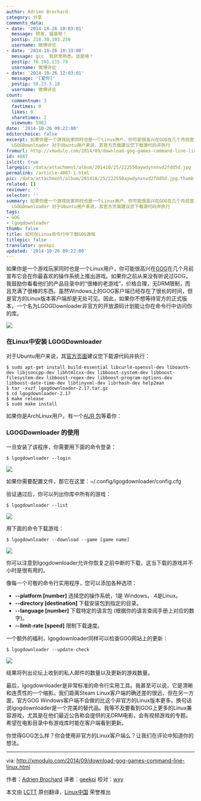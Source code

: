 ```yaml
---
author: Adrien Brochard
category: 分享
comments_data:
- date: '2014-10-26 10:03:01'
  message: 转发，福音呀！
  postip: 218.30.103.250
  username: 微博评论
- date: '2014-10-26 10:33:00'
  message: gcc  我非常熟悉。这是啥？
  postip: 76.191.115.79
  username: 微博评论
- date: '2014-10-26 12:03:01'
  message: '[爱你]'
  postip: 58.23.5.18
  username: 微博评论
count:
  commentnum: 3
  favtimes: 0
  likes: 0
  sharetimes: 2
  viewnum: 5982
date: '2014-10-26 09:22:00'
editorchoice: false
excerpt: 如果你是一个游戏玩家同时也是一个Linux用户，你可能很高兴在GOG在几个月前宣布它会在你最喜欢的操作系统上推出游戏。如果你之前从来没有听说过GOG，我鼓励你看看他们的产品目录中的很棒的老游戏，价格合理，无DRM限制，而且充满了很棒的东西。虽然Windows上的GOG客户端已经存在了很长的时间，但是官方的Linux版本客户端却是无处可见。因此，如果你不想等待官方的正式版本，一个名为LGOGDownloader非官方的开放源码计划能让你在命令行中访问你的库。  在Linux中安装
  LGOGDownloader 对于Ubuntu用户来说，其官方页面建议您下载源代码并执行
fromurl: http://xmodulo.com/2014/09/download-gog-games-command-line-linux.html
id: 4087
islctt: true
largepic: /data/attachment/album/201410/25/222550aywdynxnvd2fdd5d.jpg
permalink: /article-4087-1.html
pic: /data/attachment/album/201410/25/222550aywdynxnvd2fdd5d.jpg.thumb.jpg
related: []
reviewer: ''
selector: ''
summary: 如果你是一个游戏玩家同时也是一个Linux用户，你可能很高兴在GOG在几个月前宣布它会在你最喜欢的操作系统上推出游戏。如果你之前从来没有听说过GOG，我鼓励你看看他们的产品目录中的很棒的老游戏，价格合理，无DRM限制，而且充满了很棒的东西。虽然Windows上的GOG客户端已经存在了很长的时间，但是官方的Linux版本客户端却是无处可见。因此，如果你不想等待官方的正式版本，一个名为LGOGDownloader非官方的开放源码计划能让你在命令行中访问你的库。  在Linux中安装
  LGOGDownloader 对于Ubuntu用户来说，其官方页面建议您下载源代码并执行
tags:
- GOG
- lgogdownloader
thumb: false
title: 如何在Linux命令行中下载GOG游戏
titlepic: false
translator: geekpi
updated: '2014-10-26 09:22:00'
---
```


如果你是一个游戏玩家同时也是一个Linux用户，你可能很高兴在[GOG](http://www.gog.com/)在几个月前宣布它会在你最喜欢的操作系统上推出游戏。如果你之前从来没有听说过GOG，我鼓励你看看他们的产品目录中的“很棒的老游戏”，价格合理，无DRM限制，而且充满了很棒的东西。虽然Windows上的GOG客户端已经存在了很长的时间，但是官方的Linux版本客户端却是无处可见。因此，如果你不想等待官方的正式版本，一个名为LGOGDownloader非官方的开放源码计划能让你在命令行中访问你的库。


![](/data/attachment/album/201410/25/222550aywdynxnvd2fdd5d.jpg)


### 在Linux中安装 LGOGDownloader


对于Ubuntu用户来说，其[官方页面](https://sites.google.com/site/gogdownloader/home)建议您下载源代码并执行：



```
$ sudo apt-get install build-essential libcurl4-openssl-dev liboauth-dev libjsoncpp-dev libhtmlcxx-dev libboost-system-dev libboost-filesystem-dev libboost-regex-dev libboost-program-options-dev libboost-date-time-dev libtinyxml-dev librhash-dev help2man
$ tar -xvzf lgogdownloader-2.17.tar.gz
$ cd lgogdownloader-2.17
$ make release
$ sudo make install 

```

如果你是ArchLinux用户。有一个[AUR 包](https://sites.google.com/site/gogdownloader/home)等着你：


### LGOGDownloader 的使用


一旦安装了该程序，你需要用下面的命令登录：



```
$ lgogdownloader --login 

```

![](/data/attachment/album/201410/25/222412dzh0na0xjnaq34vq.jpg)


如果你需要配置文件，那它在这里：~/.config/lgogdownloader/config.cfg


验证通过后，你可以列出你库中所有的游戏：



```
$ lgogdownloader --list 

```

![](/data/attachment/album/201410/25/222430c1bf3j3f2wvzq3ru.jpg)


用下面的命令下载游戏：



```
$ lgogdownloader --download --game [game name] 

```

![](/data/attachment/album/201410/25/222456din6hnmcm1cea5i0.jpg)


你可以注意到lgogdownloader允许你恢复之前中断的下载，这当下载的游戏并不小时是很有用的。


像每一个可敬的命令行实用程序，您可以添加各种选项：


* **--platform [number]** 选择您的操作系统，1是 Windows， 4是Linux。
* **--directory [destination]** 下载安装包到指定的目录。
* **--language [number]** 下载特定的语言包 (根据你的语言查阅手册上对应的数字)。
* **--limit-rate [speed]** 限制下载速度。


一个额外的福利，lgogdownloader同样可以检查GOG网站上的更新：



```
$ lgogdownloader --update-check 

```

![](/data/attachment/album/201410/25/222514edaqi1ydkkyqe0qk.jpg)


结果将列出论坛上收到的私人邮件的数量以及更新的游戏数量。


最后，lgogdownloader是非常标准的命令行实用工具。我甚至可以说，它是清晰和连贯性的一个缩影。我们距离Steam Linux客户端的确还差的很远，但在另一方面，官方GOG Windows客户端不会做的比这个非官方的Linux版本更多。换句话说lgogdownloader是一个完美的替代品。我等不及要看到GOG上更多的Linux兼容游戏，尤其是在他们最近公告称会提供的无DRM电影，会有视频游戏的专题。希望在电影目录中有游戏库时能在客户端看到更新。


你觉得GOG怎么样？你会使用非官方的Linux客户端么？让我们在评论中知道你的想法。




---


via: <http://xmodulo.com/2014/09/download-gog-games-command-line-linux.html>


作者：[Adrien Brochard](http://xmodulo.com/author/adrien) 译者：[geekpi](https://github.com/geekpi) 校对：[wxy](https://github.com/wxy)


本文由 [LCTT](https://github.com/LCTT/TranslateProject) 原创翻译，[Linux中国](http://linux.cn/) 荣誉推出
